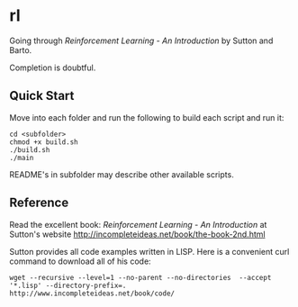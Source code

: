 # rl
Going through *Reinforcement Learning - An Introduction* by Sutton and Barto.

Completion is doubtful.

## Quick Start
Move into each folder and run the following to build each script and run it:

```
cd <subfolder>
chmod +x build.sh
./build.sh
./main
```

README's in subfolder may describe other available scripts.

## Reference
Read the excellent book: *Reinforcement Learning - An Introduction* at Sutton's website <http://incompleteideas.net/book/the-book-2nd.html>

Sutton provides all code examples written in LISP.
Here is a convenient curl command to download all of his code:

```shell
wget --recursive --level=1 --no-parent --no-directories  --accept '*.lisp' --directory-prefix=. http://www.incompleteideas.net/book/code/ 
```